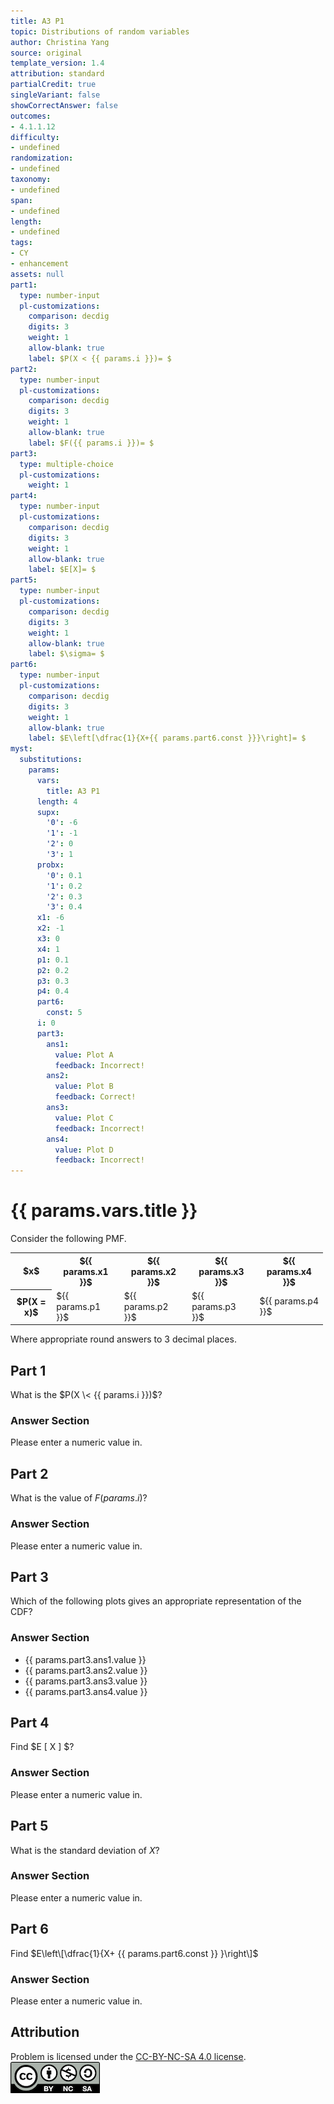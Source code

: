 ```yaml
---
title: A3 P1
topic: Distributions of random variables
author: Christina Yang
source: original
template_version: 1.4
attribution: standard
partialCredit: true
singleVariant: false
showCorrectAnswer: false
outcomes:
- 4.1.1.12
difficulty:
- undefined
randomization:
- undefined
taxonomy:
- undefined
span:
- undefined
length:
- undefined
tags:
- CY
- enhancement
assets: null
part1:
  type: number-input
  pl-customizations:
    comparison: decdig
    digits: 3
    weight: 1
    allow-blank: true
    label: $P(X < {{ params.i }})= $
part2:
  type: number-input
  pl-customizations:
    comparison: decdig
    digits: 3
    weight: 1
    allow-blank: true
    label: $F({{ params.i }})= $
part3:
  type: multiple-choice
  pl-customizations:
    weight: 1
part4:
  type: number-input
  pl-customizations:
    comparison: decdig
    digits: 3
    weight: 1
    allow-blank: true
    label: $E[X]= $
part5:
  type: number-input
  pl-customizations:
    comparison: decdig
    digits: 3
    weight: 1
    allow-blank: true
    label: $\sigma= $
part6:
  type: number-input
  pl-customizations:
    comparison: decdig
    digits: 3
    weight: 1
    allow-blank: true
    label: $E\left[\dfrac{1}{X+{{ params.part6.const }}}\right]= $
myst:
  substitutions:
    params:
      vars:
        title: A3 P1
      length: 4
      supx:
        '0': -6
        '1': -1
        '2': 0
        '3': 1
      probx:
        '0': 0.1
        '1': 0.2
        '2': 0.3
        '3': 0.4
      x1: -6
      x2: -1
      x3: 0
      x4: 1
      p1: 0.1
      p2: 0.2
      p3: 0.3
      p4: 0.4
      part6:
        const: 5
      i: 0
      part3:
        ans1:
          value: Plot A
          feedback: Incorrect!
        ans2:
          value: Plot B
          feedback: Correct!
        ans3:
          value: Plot C
          feedback: Incorrect!
        ans4:
          value: Plot D
          feedback: Incorrect!
---
```

# {{ params.vars.title }}
Consider the following PMF.

<table style="width:500px">
  <tr>
    <th>$x$</th>
    <th>${{ params.x1 }}$</th>
    <th>${{ params.x2 }}$</th>
    <th>${{ params.x3 }}$</th>
    <th>${{ params.x4 }}$</th>
  </tr>
  <tr>
    <th>$P(X = x)$ </th>
    <td>${{ params.p1 }}$</td>
    <td>${{ params.p2 }}$</td>
    <td>${{ params.p3 }}$</td>
    <td>${{ params.p4 }}$</td>
  </tr>
</table>

Where appropriate round answers to 3 decimal places.

## Part 1

What is the $P(X \< {{ params.i }})$?

### Answer Section

Please enter a numeric value in.

## Part 2

What is the value of $F({{ params.i }})$?

### Answer Section

Please enter a numeric value in.

## Part 3

Which of the following plots gives an appropriate representation of the CDF?
<pl-figure file-name="figure 1.png" type="dynamic" width="500px"></pl-figure>

### Answer Section

- {{ params.part3.ans1.value }}
- {{ params.part3.ans2.value }}
- {{ params.part3.ans3.value }}
- {{ params.part3.ans4.value }}

## Part 4

Find $E \[ X \] $?

### Answer Section

Please enter a numeric value in.

## Part 5

What is the standard deviation of $X$?

### Answer Section

Please enter a numeric value in.

## Part 6

Find $E\left\[\dfrac{1}{X+ {{ params.part6.const }} }\right\]$

### Answer Section

Please enter a numeric value in.

## Attribution

Problem is licensed under the [CC-BY-NC-SA 4.0 license](https://creativecommons.org/licenses/by-nc-sa/4.0/).<br> ![The Creative Commons 4.0 license requiring attribution-BY, non-commercial-NC, and share-alike-SA license.](https://raw.githubusercontent.com/firasm/bits/master/by-nc-sa.png)